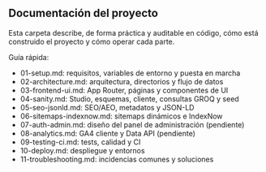 ## Documentación del proyecto

Esta carpeta describe, de forma práctica y auditable en código, cómo está construido el proyecto y cómo operar cada parte.

Guía rápida:

- 01-setup.md: requisitos, variables de entorno y puesta en marcha
- 02-architecture.md: arquitectura, directorios y flujo de datos
- 03-frontend-ui.md: App Router, páginas y componentes de UI
- 04-sanity.md: Studio, esquemas, cliente, consultas GROQ y seed
- 05-seo-jsonld.md: SEO/AEO, metadatos y JSON-LD
- 06-sitemaps-indexnow.md: sitemaps dinámicos e IndexNow
- 07-auth-admin.md: diseño del panel de administración (pendiente)
- 08-analytics.md: GA4 cliente y Data API (pendiente)
- 09-testing-ci.md: tests, calidad y CI
- 10-deploy.md: despliegue y entornos
- 11-troubleshooting.md: incidencias comunes y soluciones


